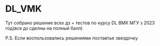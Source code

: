 # DL_VMK
Тут собрано решение всех дз + тестов по курсу DL ВМК МГУ з 2023 год(все дз сделны на полный балл)


P.S.
Если воспользовались решениями поставтье звездочку
